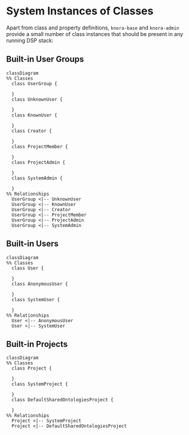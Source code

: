 # System Instances of Classes

Apart from class and property definitions, 
`knora-base` and `knora-admin` provide a small number of class instances 
that should be present in any running DSP stack:

## Built-in User Groups
```mermaid
classDiagram
%% Classes
  class UserGroup {

  }
  class UnknownUser {

  }
  class KnownUser {

  }
  class Creator {

  }
  class ProjectMember {

  }
  class ProjectAdmin {

  }
  class SystemAdmin {

  }
%% Relationships
  UserGroup <|-- UnknownUser
  UserGroup <|-- KnownUser
  UserGroup <|-- Creator
  UserGroup <|-- ProjectMember
  UserGroup <|-- ProjectAdmin
  UserGroup <|-- SystemAdmin

```

## Built-in Users
```mermaid
classDiagram
%% Classes
  class User {

  }
  class AnonymousUser {

  }
  class SystemUser {

  }
%% Relationships
  User <|-- AnonymousUser
  User <|-- SystemUser

```

## Built-in Projects
```mermaid
classDiagram
%% Classes
  class Project {

  }
  class SystemProject {

  }
  class DefaultSharedOntologiesProject {

  }
%% Relationships
  Project <|-- SystemProject
  Project <|-- DefaultSharedOntologiesProject

```

